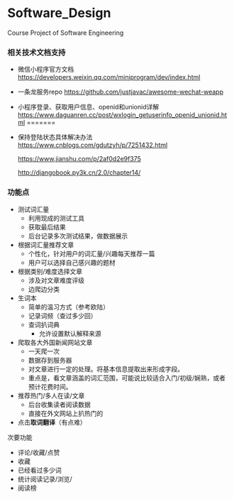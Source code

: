 # Software_Design
Course Project of Software Engineering


### 相关技术文档支持

* 微信小程序官方文档
  https://developers.weixin.qq.com/miniprogram/dev/index.html
  
* 一条龙服务repo
  https://github.com/justjavac/awesome-wechat-weapp
  
* 小程序登录、获取用户信息、openid和unionid详解
  https://www.daguanren.cc/post/wxlogin_getuserinfo_openid_unionid.html
=======

* 保持登陆状态具体解决办法
  https://www.cnblogs.com/gdutzyh/p/7251432.html

  https://www.jianshu.com/p/2af0d2e9f375

  http://djangobook.py3k.cn/2.0/chapter14/
  
### 功能点

* 测试词汇量
  * 利用现成的测试工具
  * 获取最后结果
  * 后台记录多次测试结果，做数据展示
* 根据词汇量推荐文章
  * 个性化，针对用户的词汇量/兴趣每天推荐一篇
  * 用户可以选择自己感兴趣的题材
* 根据类别/难度选择文章
  * 涉及对文章难度评级
  * 边爬边分类
* 生词本
  * 简单的温习方式（参考欧陆）
  * 记录词频（查过多少回）
  * 查词扒词典
    * 允许设置默认解释来源
* 爬取各大外国新闻网站文章
  * 一天爬一次
  * 数据存到服务器
  * 对文章进行一定的处理。将基本信息提取出来形成字段。
  * 重点是，看文章涵盖的词汇范围，可能说比较适合入门/初级/娴熟，或者预计花费时间。
* 推荐热门/多人在读/文章
  * 后台收集读者阅读数据
  * 直接在外文网站上扒热门的
* 点击**取词翻译**（有点难）

次要功能
* 评论/收藏/点赞
* 收藏
* 已经看过多少词
* 统计阅读记录/浏览/
* 阅读榜


